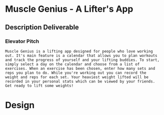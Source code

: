 # Muscle Genius - A Lifter's App
## Description Deliverable
### Elevator Pitch
    Muscle Genius is a lifting app designed for people who love working out. It's main feature is a calendar that allows you to plan workouts and track the progress of yourself and your lifting buddies. To start, simply select a day on the calendar and choose from a list of exercises. When an exercise has been chosen, enter how many sets and reps you plan to do. While you're working out you can record the weight and reps for each set. Your heaviest weight lifted will be recorded in your personal stats which can be viewed by your friends. Get ready to lift some weights!
# Design